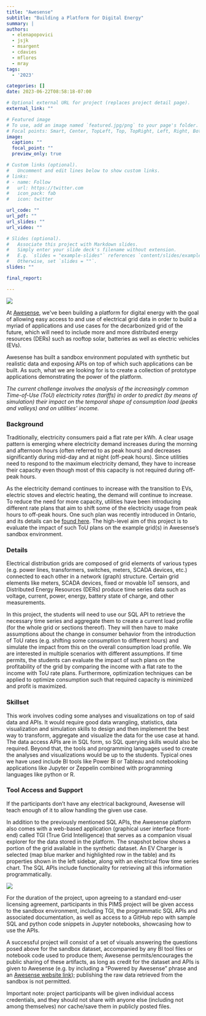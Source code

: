 ```yaml
---
title: "Awesense"
subtitle: "Building a Platform for Digital Energy"
summary: |
authors:
  - elenapopovici
  - jsjk
  - msargent
  - cdavies
  - mflores
  - mray
tags:
  - '2023'

categories: []
date: 2023-06-22T08:58:18-07:00

# Optional external URL for project (replaces project detail page).
external_link: ""

# Featured image
# To use, add an image named `featured.jpg/png` to your page's folder.
# Focal points: Smart, Center, TopLeft, Top, TopRight, Left, Right, BottomLeft, Bottom, BottomRight.
image:
  caption: ""
  focal_point: ""
  preview_only: true

# Custom links (optional).
#   Uncomment and edit lines below to show custom links.
# links:
# - name: Follow
#   url: https://twitter.com
#   icon_pack: fab
#   icon: twitter

url_code: ""
url_pdf: ""
url_slides: ""
url_video: ""

# Slides (optional).
#   Associate this project with Markdown slides.
#   Simply enter your slide deck's filename without extension.
#   E.g. `slides = "example-slides"` references `content/slides/example-slides.md`.
#   Otherwise, set `slides = ""`.
slides: ""

final_report:

---
```

![](AwesenseLogo.png)

At [Awesense](https://www.awesense.com/), we've been building a platform for
digital energy with the goal of allowing easy access to and use of electrical
grid data in order to build a myriad of applications and use cases for the
decarbonized grid of the future, which will need to include more and more
distributed energy resources (DERs) such as rooftop solar, batteries as well as
electric vehicles (EVs).

Awesense has built a sandbox environment populated with synthetic but realistic
data and exposing APIs on top of which such applications can be built. As such,
what we are looking for is to create a collection of prototype applications
demonstrating the power of the platform.

_The current challenge involves the analysis of the increasingly common
Time-of-Use (ToU) electricity rates (tariffs) in order to predict (by means of
simulation) their impact on the temporal shape of consumption load (peaks and
valleys) and on utilities' income._

###  Background
Traditionally, electricity consumers paid a flat rate per kWh. A clear usage
pattern is emerging where electricity demand increases during the morning and
afternoon hours (often referred to as peak hours) and decreases significantly
during mid-day and at night (off-peak hours). Since utilities need to respond to
the maximum electricity demand, they have to increase their capacity even though
most of this capacity is not required during off-peak hours.

As the electricity demand continues to increase with the transition to EVs,
electric stoves and electric heating, the demand will continue to increase. To
reduce the need for more capacity, utilities have been introducing different
rate plans that aim to shift some of the electricity usage from peak hours to
off-peak hours. One such plan was recently introduced in Ontario, and its
details can be [found here](https://toronto.ctvnews.ca/ontario-introduces-new-ultra-low-overnight-hydro-pricing-1.6350650). The high-level aim of this project is to evaluate the
impact of such ToU plans on the example grid(s) in Awesense’s sandbox
environment.

### Details

Electrical distribution grids are composed of grid elements of various types (e.g. power lines,
transformers, switches, meters, SCADA devices, etc.) connected to each other in a network
(graph) structure. Certain grid elements like meters, SCADA devices, fixed or movable IoT
sensors, and Distributed Energy Resources (DERs) produce time series data such as voltage,
current, power, energy, battery state of charge, and other measurements.

In this project, the students will need to use our SQL API to retrieve the
necessary time series and aggregate them to create a current load profile (for
the whole grid or sections thereof). They will then have to make assumptions
about the change in consumer behavior from the introduction of ToU rates (e.g.
shifting some consumption to different hours) and simulate the impact from this
on the overall consumption load profile. We are interested in multiple scenarios
with different assumptions. If time permits, the students can evaluate the
impact of such plans on the profitability of the grid by comparing the income
with a flat rate to the income with ToU rate plans. Furthermore, optimization
techniques can be applied to optimize consumption such that required capacity is
minimized and profit is maximized.


### Skillset
This work involves coding some analyses and visualizations on top of said data and APIs. It
would require good data wrangling, statistics, data visualization and simulation skills to design
and then implement the best way to transform, aggregate and visualize the data for the use
case at hand. The data access APIs are in SQL form, so SQL querying skills would also be
required. Beyond that, the tools and programming languages used to create the analyses and
visualizations would be up to the students. Typical ones we have used include BI tools like
Power BI or Tableau and notebooking applications like Jupyter or Zeppelin combined with
programming languages like python or R.


### Tool Access and Support
If the participants don’t have any electrical background, Awesense will teach enough of it to
allow handling the given use case.

In addition to the previously mentioned SQL APIs, the Awesense platform also
comes with a web-based application (graphical user interface front-end) called
TGI (True Grid Intelligence) that serves as a companion visual explorer for the
data stored in the platform. The snapshot below shows a portion of the grid
available in the synthetic dataset. An EV Charger is selected (map blue marker
and highlighted row in the table) and its properties shown in the left sidebar,
along with an electrical flow time series chart. The SQL APIs include
functionality for retrieving all this information programmatically.

![](./table.png)

For the duration of the project, upon agreeing to a standard end-user licensing agreement,
participants in this PIMS project will be given access to the sandbox environment, including
TGI, the programmatic SQL APIs and associated documentation, as well as access to a GitHub
repo with sample SQL and python code snippets in Jupyter notebooks, showcasing how to use
the APIs.

A successful project will consist of a set of visuals answering the questions
posed above for the sandbox dataset, accompanied by any BI tool files or
notebook code used to produce them; Awesense permits/encourages the public
sharing of these artifacts, as long as credit for the dataset and APIs is given
to Awesense (e.g. by including a “Powered by Awesense” phrase and an [Awesense
website link](https://www.awesense.com/)); publishing the raw data retrieved
from the sandbox is not permitted.

Important note: project participants will be given individual access
credentials, and they should not share with anyone else (including not among
themselves) nor cache/save them in publicly posted files.
